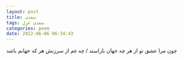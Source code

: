 ```yaml
---
layout: post
title: سعدی
tags: سعدی غزل
categories: poem
date: 2022-06-06 06:34:43
---
```


چون مرا عشق تو از هر چه جهان بازاستد / چه غم از سرزنش هر که جهانم باشد
